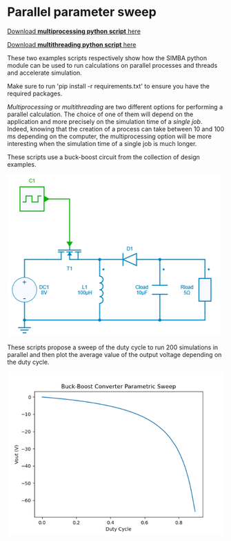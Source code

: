 # Parallel parameter sweep

[Download **multiprocessing python script** here](5.%20Parameter%20Sweep%20(multiprocessing).py)

[Download **multithreading python script** here](5.%20Parameter%20Sweep%20(multiprocessing).py)

These two examples scripts respectively show how the SIMBA python module can be used to run calculations on parallel processes and threads and accelerate simulation.

Make sure to run 'pip install -r requirements.txt' to ensure you have the required packages.

*Multiprocessing* or *multithreading* are two different options for performing a parallel calculation. The choice of one of them will depend on the application and more precisely on the simulation time of a *single job*. Indeed, knowing that the creation of a process can take between 10 and 100 ms depending on the computer, the multiprocessing option will be more interesting when the simulation time of a single job is much longer.

These scripts use a buck-boost circuit from the collection of design examples.

![buck boost](buckboost.png)

 These scripts propose a sweep of the duty cycle to run 200 simulations in parallel and then plot the average value of the output voltage depending on the duty cycle.

![buck_boost_parametric_sweep](buck_boost_parametric_sweep.png)
